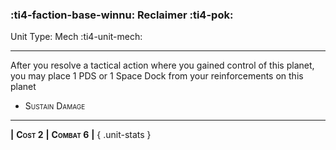 ### :ti4-faction-base-winnu: **Reclaimer** :ti4-pok:

Unit Type: Mech :ti4-unit-mech:

---

After you resolve a tactical action where you gained control of this planet, you may place 1 PDS or 1 Space Dock from your reinforcements on this planet

* <span style="font-variant:small-caps;">Sustain Damage</span> 

---

__|__ <span style="font-variant:small-caps;white-space: nowrap;">**Cost 2**</span> __|__ <span style="font-variant:small-caps;white-space: nowrap;">**Combat 6**</span> __|__
{ .unit-stats }
